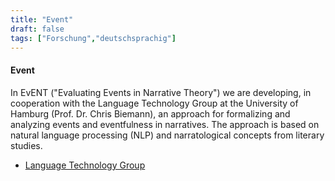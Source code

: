 ```yaml
---
title: "Event"
draft: false
tags: ["Forschung","deutschsprachig"]
---
```

#### Event

In EvENT ("Evaluating Events in Narrative Theory") we are developing, in cooperation with the Language Technology Group at the University of Hamburg (Prof. Dr. Chris Biemann), an approach for formalizing and analyzing events and eventfulness in narratives. The approach is based on natural language processing (NLP) and narratological concepts from literary studies.

* [Language Technology Group](https://sharedtasksinthedh.github.io/overview/)